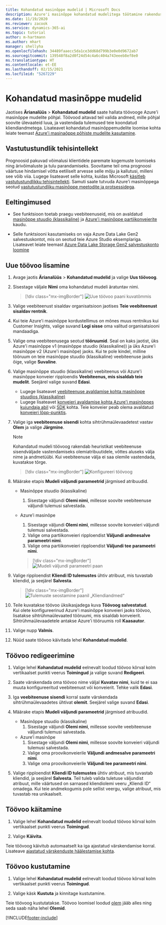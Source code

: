 ```yaml
---
title: Kohandatud masinõppe mudelid | Microsoft Docs
description: Azure'i masinõppe kohandatud mudelitega töötamine rakenduses Dynamics 365 Customer Insights.
ms.date: 11/19/2020
ms.reviewer: zacook
ms.service: dynamics-365-ai
ms.topic: tutorial
author: m-hartmann
ms.author: mhart
manager: shellyha
ms.openlocfilehash: 34489faaecc5da1ce3dd68d799b3e0e0d9672ab7
ms.sourcegitcommit: 139548f8a2d0f24d54c4a6c404a743eeeb8ef8e0
ms.translationtype: HT
ms.contentlocale: et-EE
ms.lasthandoff: 02/15/2021
ms.locfileid: "5267229"
---
```

# <a name="custom-machine-learning-models"></a>Kohandatud masinõppe mudelid

Jaotises **Ärianalüüs** > **Kohandatud mudelid** saate hallata töövooge Azure'i masinõppe mudelite põhjal. Töövood aitavad teil valida andmed, mille põhjal soovite ülevaateid luua, ja vastendada tulemused teie koondatud kliendiandmetega. Lisateavet kohandatud masinõppemudelite loomise kohta leiate teemast [Azure'i masinaõppe põhiste mudelite kasutamine](azure-machine-learning-experiments.md).

## <a name="responsible-ai"></a>Vastutustundlik tehisintellekt

Prognoosid pakuvad võimalusi klientidele paremate kogemuste loomiseks ning ärivõimaluste ja tulu parandamiseks. Soovitame teil oma prognoosi väärtuse hindamisel võtta eetiliselt arvesse selle mõju ja kallutusi, milleni see võib viia. Lugege lisateavet selle kohta, kuidas Microsoft [käsitleb vastutustundlikku tehisintellekti](https://www.microsoft.com/ai/responsible-ai?activetab=pivot1%3aprimaryr6). Samuti saate tutvuda Azure'i masinõppega seotud [vastutustundliku masinõppe meetodite ja protsessidega](https://docs.microsoft.com/azure/machine-learning/concept-responsible-ml).

## <a name="prerequisites"></a>Eeltingimused

- See funktsioon toetab praegu veebiteenuseid, mis on avaldatud [masinõppe stuudio (klassikaline)](https://studio.azureml.net) ja [Azure'i masinõppe partiikonveierite](https://docs.microsoft.com/azure/machine-learning/concept-ml-pipelines) kaudu.

- Selle funktsiooni kasutamiseks on vaja Azure Data Lake Gen2 salvestuskontot, mis on seotud teie Azure Studio eksemplariga. Lisateavet leiate teemast [Azure Data Lake Storage Gen2 salvestuskonto loomine](https://docs.microsoft.com/azure/storage/blobs/data-lake-storage-quickstart-create-account)

## <a name="add-a-new-workflow"></a>Uue töövoo lisamine

1. Avage jaotis **Ärianalüüs** > **Kohandatud mudelid** ja valige **Uus töövoog**.

1. Sisestage väljale **Nimi** oma kohandatud mudeli äratuntav nimi.

   > [!div class="mx-imgBorder"]
   > ![Uue töövoo paani kuvatõmmis](media/new-workflowv2.png "Uue töövoo paani kuvatõmmis")

1. Valige veebiteenust sisaldav organisatsioon jaotises **Teie veebiteenust sisaldav rentnik**.

1. Kui teie Azure'i masinõppe kordustellimus on mõnes muus rentnikus kui Customer Insights, valige suvand **Logi sisse** oma valitud organisatsiooni mandaadiga.

1. Valige oma veebiteenusega seotud **tööruumid**. Seal on kaks jaotist, üks Azure'i masinõppe v1 (masinõppe stuudio (klassikaline)) ja üks Azure'i masinõppe v2 (Azure'i masinõpe) jaoks. Kui te pole kindel, milline tööruum on teie masinõppe stuudio (klassikaline) veebiteenuse jaoks õige, valige **Suvaline**.

1. Valige masinõppe stuudio (klassikaline) veebiteenus või Azure'i masinõppe konveier ripploendis **Veebiteenus, mis sisaldab teie mudelit**. Seejärel valige suvand **Edasi**.
   - Lugege lisateavet [veebiteenuse avaldamise kohta masinõppe stuudios (klassikaline)](https://docs.microsoft.com/azure/machine-learning/studio/deploy-a-machine-learning-web-service#deploy-it-as-a-new-web-service)
   - Lugege lisateavet [konveieri avaldamise kohta Azure'i masinõppes kujundaja abil](https://docs.microsoft.com/azure/machine-learning/concept-ml-pipelines#building-pipelines-with-the-designer) või [SDK](https://docs.microsoft.com/azure/machine-learning/concept-ml-pipelines#building-pipelines-with-the-python-sdk) kohta. Teie konveier peab olema avaldatud [konveieri lõpp-punktis](https://docs.microsoft.com/azure/machine-learning/how-to-run-batch-predictions-designer#submit-a-pipeline-run).

1. Valige iga **veebiteenuse sisendi** kohta sihtrühmaülevaadetest vastav **Olem** ja valige **Järgmine**.
   > [!NOTE]
   > Kohandatud mudeli töövoog rakendab heuristikat veebiteenuse sisendväljade vastendamiseks olemiatribuutidele, võttes aluseks välja nime ja andmetüübi. Kui veebiteenuse välja ei saa olemile vastendada, kuvatakse tõrge.

   > [!div class="mx-imgBorder"]
   > ![Konfigureeri töövoog](media/intelligence-screen2-updated.png "Konfigureeri töövoog")
   
1. Määrake etapis **Mudeli väljundi parameetrid** järgmised atribuudid.
   - Masinõppe stuudio (klassikaline)
      1. Sisestage väljundi **Olemi nimi**, millesse soovite veebiteenuse väljundi tulemusi salvestada.
   - Azure’i masinõpe
      1. Sisestage väljundi **Olemi nimi**, millesse soovite konveieri väljundi tulemusi salvestada.
      1. Valige oma partiikonveieri ripploendist **Väljundi andmesalve parameetri nimi**.
      1. Valige oma partiikonveieri ripploendist **Väljundi tee parameetri nimi**.
      
      > [!div class="mx-imgBorder"]
      > ![Mudeli väljundi parameetri paan](media/intelligence-screen3-outputparameters.png "Mudeli väljundi parameetri paan")

1. Valige ripploendist **Kliendi ID tulemustes** ühtiv atribuut, mis tuvastab kliendid, ja seejärel **Salvesta**.
   
   > [!div class="mx-imgBorder"]
   > ![Tulemuste seostamine paanil „Kliendiandmed“](media/intelligence-screen4-relatetocustomer.png "Tulemuste seostamine paanil „Kliendiandmed“")

1. Teile kuvatakse töövoo üksikasjadega kuva **Töövoog salvestatud**.    
   Kui olete konfigureerinud Azure'i masinõppe konveieri jaoks töövoo, lisatakse sihtrühmaülevaated tööruumi, mis sisaldab konveierit. Sihtrühmaülevaadetele antakse Azure'i tööruumis roll **Kaasautor**.

1. Valige nupp **Valmis**.

1. Nüüd saate töövoo käivitada lehel **Kohandatud mudelid**.

## <a name="edit-a-workflow"></a>Töövoo redigeerimine

1. Valige lehel **Kohandatud mudelid** eelnevalt loodud töövoo kõrval kolm vertikaalset punkti veerus **Toimingud** ja valige suvand **Redigeeri**.

1. Saate värskendada oma töövoo nime väljal **Kuvatav nimi**, kuid te ei saa muuta konfigureeritud veebiteenust või konveierit. Tehke valik **Edasi**.

1. Iga **veebiteenuse sisendi** korral saate värskendada sihtrühmaülevaadetes ühtivat **olemit**. Seejärel valige suvand **Edasi**.

1. Määrake etapis **Mudeli väljundi parameetrid** järgmised atribuudid.
   - Masinõppe stuudio (klassikaline)
      1. Sisestage väljundi **Olemi nimi**, millesse soovite veebiteenuse väljundi tulemusi salvestada.
   - Azure’i masinõpe
      1. Sisestage väljundi **Olemi nimi**, millesse soovite konveieri väljundi tulemusi salvestada.
      1. Valige oma proovikonveierile **Väljundi andmesalve parameetri nimi**.
      1. Valige oma proovikonveierile **Väljundi tee parameetri nimi**.

1. Valige ripploendist **Kliendi ID tulemustes** ühtiv atribuut, mis tuvastab kliendid, ja seejärel **Salvesta**.
   Teil tuleb valida tuletuse väljundist atribuut, mille väärtused on sarnased kliendiolemi veeru „Kliendi ID“ omadega. Kui teie andmekogumis pole sellist veergu, valige atribuut, mis tuvastab rea unikaalselt.

## <a name="run-a-workflow"></a>Töövoo käitamine

1. Valige lehel **Kohandatud mudelid** eelnevalt loodud töövoo kõrval kolm vertikaalset punkti veerus **Toimingud**.

1. Valige **Käivita**.

Teie töövoog käivitub automaatselt ka iga ajastatud värskendamise korral. Lisateave [ajastatud värskenduste häälestamise kohta](system.md#schedule-tab).

## <a name="delete-a-workflow"></a>Töövoo kustutamine

1. Valige lehel **Kohandatud mudelid** eelnevalt loodud töövoo kõrval kolm vertikaalset punkti veerus **Toimingud**.

1. Valige käsk **Kustuta** ja kinnitage kustutamine.

Teie töövoog kustutatakse. Töövoo loomisel loodud [olem](entities.md) jääb alles ning seda saab näha lehel **Olemid**.


[!INCLUDE[footer-include](../includes/footer-banner.md)]